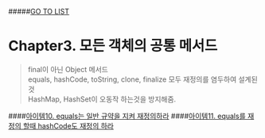 #####[GO TO LIST](../README.md)

# Chapter3. 모든 객체의 공통 메서드

> final이 아닌 Object 메서드  
> equals, hashCode, toString, clone, finalize 모두 재정의를 염두하여 설계된 것  
> HashMap, HashSet이 오동작 하는것을 방지해줌.

####[아이템10. equals는 일반 규약을 지켜 재정의하라](./item10/README.md)
####[아이템11. equals를 재정의 할때 hashCode도 재정의 하라](./item11/README.md)
